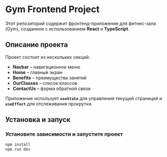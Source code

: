 # Gym Frontend Project

Этот репозиторий содержит фронтенд-приложение для фитнес-зала (Gym), созданное с использованием **React** и **TypeScript**.

## Описание проекта

Проект состоит из нескольких секций:

- **Navbar** – навигационное меню
- **Home** – главный экран
- **Benefits** – преимущества занятий
- **OurClasses** – список классов
- **ContactUs** – форма обратной связи

Приложение использует **`useState`** для управления текущей страницей и **`useEffect`** для отслеживания прокрутки.

## Установка и запуск

### Установите зависимости и запустите проект

```bash
npm install
npm run dev
